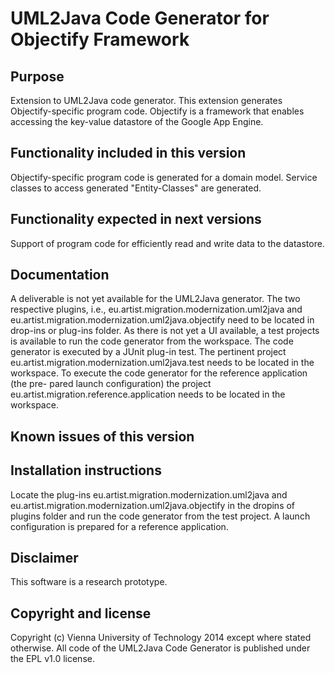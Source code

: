 UML2Java Code Generator for Objectify Framework
===============================================

Purpose
-------

Extension to UML2Java code generator. This extension generates Objectify-specific program code.
Objectify is a framework that enables accessing the key-value datastore of the Google App Engine. 


Functionality included in this version
--------------------------------------

Objectify-specific program code is generated for a domain model. Service classes to access generated
"Entity-Classes" are generated.  


Functionality expected in next versions
---------------------------------------

Support of program code for efficiently read and write data to the datastore. 


Documentation
-------------

A deliverable is not yet available for the UML2Java generator. The two respective plugins, i.e.,
eu.artist.migration.modernization.uml2java and eu.artist.migration.modernization.uml2java.objectify
need to be located in drop-ins or plug-ins folder. As there is not yet a UI available, a test
projects is available to run the code generator from the workspace. The code generator is executed by
a JUnit plug-in test. The pertinent project eu.artist.migration.modernization.uml2java.test needs to 
be located in the workspace. To execute the code generator for the reference application (the pre-
pared launch configuration) the project eu.artist.migration.reference.application needs to be located
in the workspace.  

Known issues of this version
----------------------------


Installation instructions
-------------------------

Locate the plug-ins eu.artist.migration.modernization.uml2java and   
eu.artist.migration.modernization.uml2java.objectify in the dropins of plugins folder and
run the code generator from the test project. A launch configuration is prepared for
a reference application.

Disclaimer
----------

This software is a research prototype.


Copyright and license
---------------------

Copyright (c) Vienna University of Technology 2014 except where stated otherwise.
All code of the UML2Java Code Generator is published under the EPL v1.0 license.


